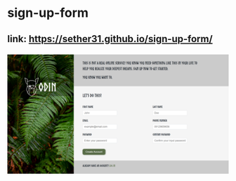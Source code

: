 # sign-up-form
## link: https://sether31.github.io/sign-up-form/
###
<img align="center" src="./screenshot.png">
